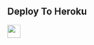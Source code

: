 

## Deploy To Heroku

<a href="https://heroku.com/deploy?template=https://github.com/tiger7815/tkhan">
     <img height="30px" src="https://img.shields.io/badge/Deploy%20To%20Heroku-blueviolet?style=for-the-badge&logo=heroku">
  </a>
